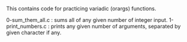 This contains code for practicing variadic (orargs) functions.

0-sum_them_all.c : sums all of any given number of integer input.
1-print_numbers.c : prints any given number of arguments, separated by given character if any.
